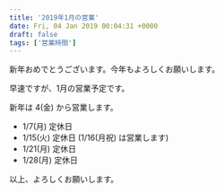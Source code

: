 ```yaml
---
title: '2019年1月の営業'
date: Fri, 04 Jan 2019 00:04:31 +0000
draft: false
tags: ['営業時間']
---
```


新年おめでとうございます。今年もよろしくお願いします。

早速ですが、1月の営業予定です。

新年は 4(金) から営業します。

*   1/7(月) 定休日
*   1/15(火) 定休日 (1/16(月祝) は営業します)
*   1/21(月) 定休日
*   1/28(月) 定休日

以上、よろしくお願いします。